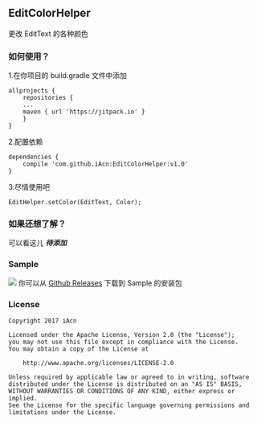 ## EditColorHelper

更改 EditText 的各种颜色

### 如何使用？
1.在你项目的 build.gradle 文件中添加
```
allprojects {
    repositories {
    ...
    maven { url 'https://jitpack.io' }
    }
}
```
2.配置依赖
```
dependencies {
    compile 'com.github.iAcn:EditColorHelper:v1.0'
}
```
3.尽情使用吧
```
EditHelper.setColor(EditText, Color);
```

### 如果还想了解？
可以看这儿 ***待添加***

### Sample
![](https://ooo.0o0.ooo/2017/02/12/58a045497a954.png)
你可以从 [Github Releases](https://github.com/iAcn/EditColorHelper/releases) 下载到 Sample 的安装包

### License
```
Copyright 2017 iAcn

Licensed under the Apache License, Version 2.0 (the "License");
you may not use this file except in compliance with the License.
You may obtain a copy of the License at

    http://www.apache.org/licenses/LICENSE-2.0 

Unless required by applicable law or agreed to in writing, software
distributed under the License is distributed on an "AS IS" BASIS,
WITHOUT WARRANTIES OR CONDITIONS OF ANY KIND, either express or implied.
See the License for the specific language governing permissions and
limitations under the License.
```
